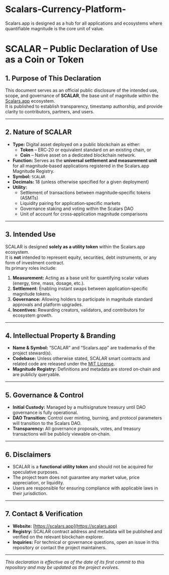 # Scalars-Currency-Platform-
Scalars.app is designed as a hub for all applications and ecosystems where quantifiable magnitude is the core unit of value.
# SCALAR – Public Declaration of Use as a Coin or Token

## 1. Purpose of This Declaration
This document serves as an official public disclosure of the intended use, scope, and governance of **SCALAR**, the base unit of magnitude within the [Scalars.app](https://scalars.app) ecosystem.  
It is published to establish transparency, timestamp authorship, and provide clarity to contributors, partners, and users.

---

## 2. Nature of SCALAR
- **Type:** Digital asset deployed on a public blockchain as either:
  - **Token** – ERC‑20 or equivalent standard on an existing chain, or
  - **Coin** – Native asset on a dedicated blockchain network.
- **Function:** Serves as the **universal settlement and measurement unit** for all magnitude‑based applications registered in the Scalars.app Magnitude Registry.
- **Symbol:** `SCALAR`
- **Decimals:** 18 (unless otherwise specified for a given deployment)
- **Utility:**  
  - Settlement of transactions between magnitude‑specific tokens (ASMTs)  
  - Liquidity pairing for application‑specific markets  
  - Governance staking and voting within the Scalars DAO  
  - Unit of account for cross‑application magnitude comparisons

---

## 3. Intended Use
SCALAR is designed **solely as a utility token** within the Scalars.app ecosystem.  
It is **not** intended to represent equity, securities, debt instruments, or any form of investment contract.  
Its primary roles include:
1. **Measurement:** Acting as a base unit for quantifying scalar values (energy, time, mass, dosage, etc.).
2. **Settlement:** Enabling instant swaps between application‑specific magnitude tokens.
3. **Governance:** Allowing holders to participate in magnitude standard approvals and platform upgrades.
4. **Incentives:** Rewarding creators, validators, and contributors for ecosystem growth.

---

## 4. Intellectual Property & Branding
- **Name & Symbol:** “SCALAR” and “Scalars.app” are trademarks of the project steward(s).
- **Codebase:** Unless otherwise stated, SCALAR smart contracts and related code are released under the [MIT License](LICENSE).
- **Magnitude Registry:** Definitions and metadata are stored on‑chain and are publicly queryable.

---

## 5. Governance & Control
- **Initial Custody:** Managed by a multisignature treasury until DAO governance is fully operational.
- **DAO Transition:** Control over minting, burning, and protocol parameters will transition to the Scalars DAO.
- **Transparency:** All governance proposals, votes, and treasury transactions will be publicly viewable on‑chain.

---

## 6. Disclaimers
- SCALAR is a **functional utility token** and should not be acquired for speculative purposes.
- The project team does not guarantee any market value, price appreciation, or liquidity.
- Users are responsible for ensuring compliance with applicable laws in their jurisdiction.

---

## 7. Contact & Verification
- **Website:** [https://scalars.app](https://scalars.app)
- **Registry:** SCALAR contract address and metadata will be published and verified on the relevant blockchain explorer.
- **Inquiries:** For technical or governance questions, open an issue in this repository or contact the project maintainers.

---

*This declaration is effective as of the date of its first commit to this repository and may be updated as the project evolves.*
